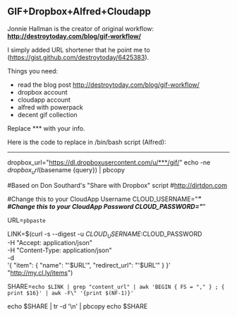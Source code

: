 
## GIF+Dropbox+Alfred+Cloudapp

Jonnie Hallman is the creator of original workflow:
**http://destroytoday.com/blog/gif-workflow/**

I simply added URL shortener that he point me to (https://gist.github.com/destroytoday/6425383).

Things you need:
- read the blog post http://destroytoday.com/blog/gif-workflow/
- dropbox account
- cloudapp account
- alfred with powerpack
- decent gif collection

Replace *** with your info.

Here is the code to replace in /bin/bash script (Alfred):

* * *

dropbox_url="https://dl.dropboxusercontent.com/u/***/gif/"
echo -ne ${dropbox_url}$(basename {query}) | pbcopy

#Based on Don Southard's "Share with Dropbox" script
#http://dirtdon.com
 
#Change this to your CloudApp Username
CLOUD_USERNAME="***"
#Change this to your CloudApp Password
CLOUD_PASSWORD="***"
 
URL=`pbpaste`
 
LINK=$(curl -s --digest -u $CLOUD_USERNAME:$CLOUD_PASSWORD \
     -H "Accept: application/json" \
     -H "Content-Type: application/json" \
     -d \
       '{
         "item": {
            "name":         "'$URL'",
            "redirect_url": "'$URL'"
         }
       }' \
     "http://my.cl.ly/items")
 
SHARE=`echo $LINK | grep "content_url" | awk 'BEGIN { FS = "," } ; { print $16}' | awk -F\" '{print $(NF-1)}'`
 
echo $SHARE | tr -d '\n' | pbcopy
echo $SHARE

